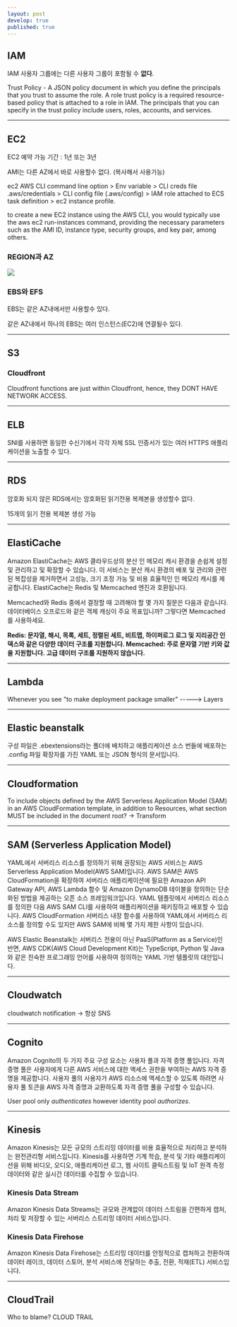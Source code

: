 ```yaml
---
layout: post
develop: true
published: true
---
```


## IAM
IAM 사용자 그룹에는 다른 사용자 그룹이 포함될 수 **없다**.

Trust Policy - A JSON policy document in which you define the principals that you trust to assume the role. A role trust policy is a required resource-based policy that is attached to a role in IAM. The principals that you can specify in the trust policy include users, roles, accounts, and services.

---

## EC2
EC2 예약 가능 기간 : 1년 또는 3년

AMI는 다른 AZ에서 바로 사용할수 없다. (복사해서 사용가능)

ec2 AWS CLI command line option > Env variable > CLI creds file .aws/credentials > CLI config file (.aws/config) > IAM role attached to ECS task definition > ec2 instance profile.

to create a new EC2 instance using the AWS CLI, you would typically use the aws ec2 run-instances command, providing the necessary parameters such as the AMI ID, instance type, security groups, and key pair, among others.

### REGION과 AZ
![](https://d2908q01vomqb2.cloudfront.net/fc074d501302eb2b93e2554793fcaf50b3bf7291/2021/09/23/Figure-1.-An-example-system-that-transfers-data-across-AZs.png)

### EBS와 EFS
EBS는 같은 AZ내에서만 사용할수 있다.

같은 AZ내에서 하나의 EBS는 여러 인스턴스(EC2)에 연결될수 있다. 

---

## S3

### Cloudfront

Cloudfront functions are just within Cloudfront, hence, they DONT HAVE NETWORK ACCESS. 

---

## ELB
SNI를 사용하면 동일한 수신기에서 각각 자체 SSL 인증서가 있는 여러 HTTPS 애플리케이션을 노출할 수 있다.

---

## RDS
암호화 되지 않은 RDS에서는 암호화된 읽기전용 복제본을 생성할수 없다. 

15개의 읽기 전용 복제본 생성 가능

---

## ElastiCache
Amazon ElastiCache는 AWS 클라우드상의 분산 인 메모리 캐시 환경을 손쉽게 설정 및 관리하고 및 확장할 수 있습니다. 이 서비스는 분산 캐시 환경의 배포 및 관리와 관련된 복잡성을 제거하면서 고성능, 크기 조정 가능 및 비용 효율적인 인 메모리 캐시를 제공합니다. ElastiCache는 Redis 및 Memcached 엔진과 호환됩니다.

Memcached와 Redis 중에서 결정할 때 고려해야 할 몇 가지 질문은 다음과 같습니다. 데이터베이스 오프로드와 같은 객체 캐싱이 주요 목표입니까? 그렇다면 Memcached를 사용하세요.

**Redis: 문자열, 해시, 목록, 세트, ​​정렬된 세트, 비트맵, 하이퍼로그 로그 및 지리공간 인덱스와 같은 다양한 데이터 구조를 지원합니다. Memcached: 주로 문자열 기반 키와 값을 지원합니다. 고급 데이터 구조를 지원하지 않습니다.**

---

## Lambda
Whenever you see "to make deployment package smaller" -----> Layers

---

## Elastic beanstalk
구성 파일은 .ebextensions라는 폴더에 배치하고 애플리케이션 소스 번들에 배포하는 .config 파일 확장자를 가진 YAML 또는 JSON 형식의 문서입니다.

---
## Cloudformation
To include objects defined by the AWS Serverless Application Model (SAM) in an AWS CloudFormation template, in addition to Resources, what section MUST be included in the document root? -> Transform

---
## SAM (Serverless Application Model)
YAML에서 서버리스 리소스를 정의하기 위해 권장되는 AWS 서비스는 AWS Serverless Application Model(AWS SAM)입니다. AWS SAM은 AWS CloudFormation을 확장하여 서버리스 애플리케이션에 필요한 Amazon API Gateway API, AWS Lambda 함수 및 Amazon DynamoDB 테이블을 정의하는 단순화된 방법을 제공하는 오픈 소스 프레임워크입니다. YAML 템플릿에서 서버리스 리소스를 정의한 다음 AWS SAM CLI를 사용하여 애플리케이션을 패키징하고 배포할 수 있습니다. AWS CloudFormation 서버리스 내장 함수를 사용하여 YAML에서 서버리스 리소스를 정의할 수도 있지만 AWS SAM에 비해 몇 가지 제한 사항이 있습니다. 

AWS Elastic Beanstalk는 서버리스 전용이 아닌 PaaS(Platform as a Service)인 반면, AWS CDK(AWS Cloud Development Kit)는 TypeScript, Python 및 Java와 같은 친숙한 프로그래밍 언어를 사용하여 정의하는 YAML 기반 템플릿의 대안입니다.

---

## Cloudwatch
cloudwatch notification -> 항상 SNS

---
## Cognito
Amazon Cognito의 두 가지 주요 구성 요소는 사용자 풀과 자격 증명 풀입니다. 자격 증명 풀은 사용자에게 다른 AWS 서비스에 대한 액세스 권한을 부여하는 AWS 자격 증명을 제공합니다. 사용자 풀의 사용자가 AWS 리소스에 액세스할 수 있도록 하려면 사용자 풀 토큰을 AWS 자격 증명과 교환하도록 자격 증명 풀을 구성할 수 있습니다.

User pool only *authenticates* however identity pool *authorizes*.

---

## Kinesis
Amazon Kinesis는 모든 규모의 스트리밍 데이터를 비용 효율적으로 처리하고 분석하는 완전관리형 서비스입니다. Kinesis를 사용하면 기계 학습, 분석 및 기타 애플리케이션을 위해 비디오, 오디오, 애플리케이션 로그, 웹 사이트 클릭스트림 및 IoT 원격 측정 데이터와 같은 실시간 데이터를 수집할 수 있습니다.

### Kinesis Data Stream
Amazon Kinesis Data Streams는 규모와 관계없이 데이터 스트림을 간편하게 캡처, 처리 및 저장할 수 있는 서버리스 스트리밍 데이터 서비스입니다.

### Kinesis Data Firehose
Amazon Kinesis Data Firehose는 스트리밍 데이터를 안정적으로 캡처하고 전환하여 데이터 레이크, 데이터 스토어, 분석 서비스에 전달하는 추출, 전환, 적재(ETL) 서비스입니다.

---
## CloudTrail
Who to blame? CLOUD TRAIL